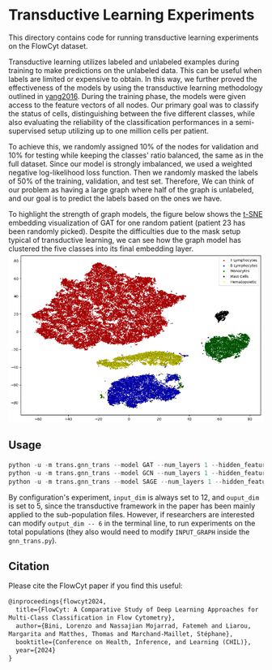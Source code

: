 # Transductive Learning Experiments

This directory contains code for running transductive learning experiments on the FlowCyt dataset. 

Transductive learning utilizes labeled and unlabeled examples during training to make predictions on the unlabeled data. This can be useful when labels are limited or expensive to obtain. In this way, we further proved the effectiveness of the models by using the transductive learning methodology outlined in [yang2016](https://arxiv.org/abs/1603.08861). During the training phase, the models were given access to the feature vectors of all nodes. Our primary goal was to classify the status of cells, distinguishing between the five different classes, while also evaluating the reliability of the classification performances in a semi-supervised setup utilizing up to one million cells per patient.

To achieve this, we randomly assigned 10\% of the nodes for validation and 10\% for testing while keeping the classes' ratio balanced, the same as in the full dataset. Since our model is strongly imbalanced, we used a weighted negative log-likelihood loss function. Then we randomly masked the labels of 50\% of the training, validation, and test set. Therefore, We can think of our problem as having a large graph where half of the graph is unlabeled, and our goal is to predict the labels based on the ones we have.

To highlight the strength of graph models, the figure below shows the [t-SNE](https://www.jmlr.org/papers/volume9/vandermaaten08a/vandermaaten08a.pdf?fbcl) embedding visualization of GAT for one random patient (patient 23 has been randomly picked). Despite the difficulties due to the mask setup typical of transductive learning, we can see how the graph model has clustered the five classes into its final embedding layer. ![embedding](TRANS23.png) 

## Usage

```python
python -u -m trans.gnn_trans --model GAT --num_layers 1 --hidden_features 64 --dropout 0.2 --in_heads 2 --out_heads 2 --input_dim 12 --output_dim 5 --max_num_epochs 1000 --start_lr 0.01
python -u -m trans.gnn_trans --model GCN --num_layers 1 --hidden_features 64 --dropout 0.3 --input_dim 12 --output_dim 5 --max_num_epochs 1000 --start_lr 0.01
python -u -m trans.gnn_trans --model SAGE --num_layers 1 --hidden_features 64 --dropout 0.3 --input_dim 12 --output_dim 5 --max_num_epochs 1000 --start_lr 0.01
```

By configuration's experiment, `input_dim` is always set to 12, and `ouput_dim` is set to 5, since the transductive framework in the paper has been mainly applied to the sub-population files. However, if researchers are interested can modify `output_dim -- 6` in the terminal line, to run experiments on the total populations (they also would need to modify `INPUT_GRAPH` inside the `gnn_trans.py`).

## Citation 

Please cite the FlowCyt paper if you find this useful:

```
@inproceedings{flowcyt2024,
  title={FlowCyt: A Comparative Study of Deep Learning Approaches for Multi-Class Classification in Flow Cytometry},
  author={Bini, Lorenzo and Nassajian Mojarrad, Fatemeh and Liarou, Margarita and Matthes, Thomas and Marchand-Maillet, Stéphane},
  booktitle={Conference on Health, Inference, and Learning (CHIL)},
  year={2024}
}
```
